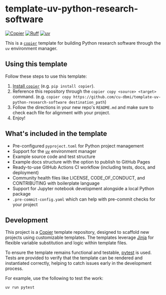 # template-uv-python-research-software

[![Copier](https://img.shields.io/endpoint?url=https://raw.githubusercontent.com/copier-org/copier/master/img/badge/badge-grayscale-inverted-border-orange.json)](https://github.com/copier-org/copier)
[![Ruff](https://img.shields.io/endpoint?url=https://raw.githubusercontent.com/astral-sh/ruff/main/assets/badge/v2.json)](https://github.com/astral-sh/ruff)
[![uv](https://img.shields.io/endpoint?url=https://raw.githubusercontent.com/astral-sh/uv/main/assets/badge/v0.json)](https://github.com/astral-sh/uv)

This is a [`copier`](https://github.com/copier-org/copier) template for building Python research software through the `uv` environment manager.

## Using this template

Follow these steps to use this template:

1. [Install `copier`](https://copier.readthedocs.io/en/stable/#installation) (e.g. `pip install copier`).
1. Reference this repository through the `copier copy <source> <target>` command. (e.g. `copier copy https://github.com/cu-dbmi/template-uv-python-research-software destination_path`)
1. Follow the directions in your new repo's `README.md` and make sure to check each file for alignment with your project.
1. Enjoy!

## What's included in the template

- Pre-configured `pyproject.toml` for Python project management
- Support for the [`uv`](https://github.com/astral-sh/uv) environment manager
- Example source code and test structure
- Example docs structure with the option to publish to GitHub Pages
- Ready-to-use GitHub Actions CI workflow (including tests, docs, and deployment)
- Community health files like LICENSE, CODE_OF_CONDUCT, and CONTRIBUTING with boilerplate language
- Support for Jupyter notebook development alongside a local Python package
- `.pre-commit-config.yaml` which can help with pre-commit checks for your project

## Development

This project is a [Copier](https://copier.readthedocs.io/) template repository, designed to scaffold new projects using customizable templates.
The templates leverage [Jinja](https://jinja.palletsprojects.com/) for flexible variable substitution and logic within template files.

To ensure the template remains functional and testable, [pytest](https://pytest.org/) is used.
Tests are provided to verify that the template can be rendered and instantiated correctly, helping to catch issues early in the development process.

For example, use the following to test the work:

```bash
uv run pytest
```
